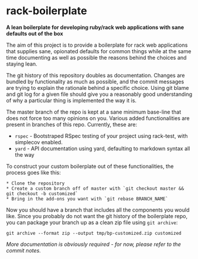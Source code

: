# rack-boilerplate

**A lean boilerplate for developing ruby/rack web applications with sane defaults out of the box**

The aim of this project is to provide a boilerplate for rack web applications that supplies sane,
opionated defaults for common things while at the same time documenting as well as possible the reasons
behind the choices and staying lean.

The git history of this repository doubles as documentation. Changes are bundled by functionality as
much as possible, and the commit messages are trying to explain the rationale behind a specific 
choice. Using git blame and git log for a given file should give you a reasonably good understanding of
why a particular thing is implemented the way it is.

The master branch of the repo is kept at a sane minimum base-line that does not force too many opinions
on you. Various added functionalities are present in branches of this repo. Currently, these are:

  * `rspec` - Bootstraped RSpec testing of your project using rack-test, with simplecov enabled.
  * `yard` - API documentation using yard, defaulting to markdown syntax all the way

To construct your custom boilerplate out of these functionalities, the process goes like this:

    * Clone the repository
    * Create a custom branch off of master with `git checkout master && git checkout -b customized` 
    * Bring in the add-ons you want with `git rebase BRANCH_NAME`

Now you should have a branch that includes all the components you would like. Since you probably do not want 
the git history of the boilerplate repo, you can package your branch up as a clean zip file using `git archive`:

    git archive --format zip --output tmp/bp-customized.zip customized

*More documentation is obviously required - for now, please refer to the commit notes.*